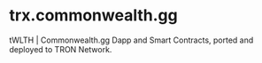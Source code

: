 # trx.commonwealth.gg
tWLTH | Commonwealth.gg Dapp and Smart Contracts, ported and deployed to TRON Network.
